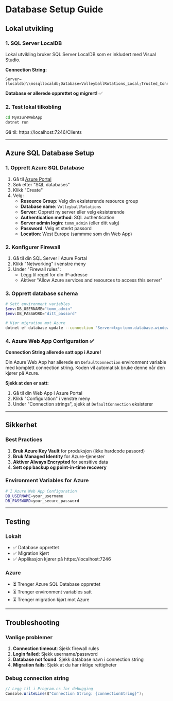 # Database Setup Guide

## Lokal utvikling

### 1. SQL Server LocalDB
Lokal utvikling bruker SQL Server LocalDB som er inkludert med Visual Studio.

**Connection String:**
```
Server=(localdb)\\mssqllocaldb;Database=VolleyballRotations_Local;Trusted_Connection=true;MultipleActiveResultSets=true
```

**Database er allerede opprettet og migrert!** ✅

### 2. Test lokal tilkobling
```bash
cd MyAzureWebApp
dotnet run
```
Gå til: https://localhost:7246/Clients

---

## Azure SQL Database Setup

### 1. Opprett Azure SQL Database
1. Gå til [Azure Portal](https://portal.azure.com)
2. Søk etter "SQL databases"
3. Klikk "Create"
4. Velg:
   - **Resource Group**: Velg din eksisterende resource group
   - **Database name**: `VolleyballRotations`
   - **Server**: Opprett ny server eller velg eksisterende
   - **Authentication method**: SQL authentication
   - **Server admin login**: `tomm_admin` (eller ditt valg)
   - **Password**: Velg et sterkt passord
   - **Location**: West Europe (sammme som din Web App)

### 2. Konfigurer Firewall
1. Gå til din SQL Server i Azure Portal
2. Klikk "Networking" i venstre meny
3. Under "Firewall rules":
   - Legg til regel for din IP-adresse
   - Aktiver "Allow Azure services and resources to access this server"

### 3. Opprett database schema
```bash
# Sett environment variables
$env:DB_USERNAME="tomm_admin"
$env:DB_PASSWORD="ditt_passord"

# Kjør migration mot Azure
dotnet ef database update --connection "Server=tcp:tomm.database.windows.net,1433;Initial Catalog=VolleyballRotations;Persist Security Info=False;User ID=tomm_admin;Password=ditt_passord;MultipleActiveResultSets=False;Encrypt=True;TrustServerCertificate=False;Connection Timeout=30;"
```

### 4. Azure Web App Configuration ✅
**Connection String allerede satt opp i Azure!**

Din Azure Web App har allerede en `DefaultConnection` environment variable med komplett connection string. Koden vil automatisk bruke denne når den kjører på Azure.

**Sjekk at den er satt:**
1. Gå til din Web App i Azure Portal
2. Klikk "Configuration" i venstre meny
3. Under "Connection strings", sjekk at `DefaultConnection` eksisterer

---

## Sikkerhet

### Best Practices
1. **Bruk Azure Key Vault** for produksjon (ikke hardcode passord)
2. **Bruk Managed Identity** for Azure-tjenester
3. **Aktiver Always Encrypted** for sensitive data
4. **Sett opp backup og point-in-time recovery**

### Environment Variables for Azure
```bash
# I Azure Web App Configuration
DB_USERNAME=your_username
DB_PASSWORD=your_secure_password
```

---

## Testing

### Lokalt
- ✅ Database opprettet
- ✅ Migration kjørt
- ✅ Applikasjon kjører på https://localhost:7246

### Azure
- ⏳ Trenger Azure SQL Database opprettet
- ⏳ Trenger environment variables satt
- ⏳ Trenger migration kjørt mot Azure

---

## Troubleshooting

### Vanlige problemer
1. **Connection timeout**: Sjekk firewall rules
2. **Login failed**: Sjekk username/password
3. **Database not found**: Sjekk database navn i connection string
4. **Migration fails**: Sjekk at du har riktige rettigheter

### Debug connection string
```csharp
// Legg til i Program.cs for debugging
Console.WriteLine($"Connection String: {connectionString}");
```
